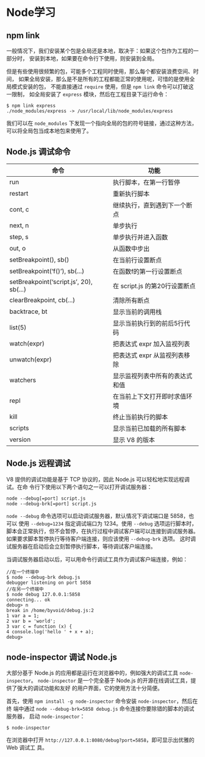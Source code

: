 # Node学习


## npm link
一般情况下，我们安装某个包是全局还是本地，取决于：如果这个包作为工程的一部分时，
安装到本地，如果要在命令行下使用，则安装到全局。

但是有些使用很频繁的包，可能多个工程同时使用，那么每个都安装浪费空间、时间，
如果全局安装，那么是不是所有的工程都能正常的使用呢，可惜的是使用全局模式安装的包，
不能直接通过 `require` 使用，但是 `npm link` 命令可以打破这一限制，
如全局安装了 `express` 模块，然后在工程目录下运行命令：
```
$ npm link express
./node_modules/express -> /usr/local/lib/node_modules/express
```
我们可以在 `node_modules` 下发现一个指向全局的包的符号链接，通过这种方法，
可以将全局包当成本地包来使用了。

## Node.js 调试命令
命令 | 功能
---|---
run | 执行脚本，在第一行暂停
restart  | 重新执行脚本
cont, c  | 继续执行，直到遇到下一个断点
next, n  | 单步执行
step, s  | 单步执行并进入函数
out, o  | 从函数中步出
setBreakpoint(), sb()  | 在当前行设置断点
setBreakpoint(‘f()’), sb(...)  | 在函数f的第一行设置断点
setBreakpoint(‘script.js’, 20), sb(...)  | 在 script.js 的第20行设置断点
clearBreakpoint, cb(...)  | 清除所有断点
backtrace, bt  | 显示当前的调用栈
list(5)  | 显示当前执行到的前后5行代码
watch(expr)  | 把表达式 expr 加入监视列表
unwatch(expr)  | 把表达式 expr 从监视列表移除
watchers  | 显示监视列表中所有的表达式和值
repl  | 在当前上下文打开即时求值环境
kill  | 终止当前执行的脚本
scripts  | 显示当前已加载的所有脚本
version  | 显示 V8 的版本


## Node.js 远程调试
V8 提供的调试功能是基于 TCP 协议的，因此 Node.js 可以轻松地实现远程调试。在命
令行下使用以下两个语句之一可以打开调试服务器：
```
node --debug[=port] script.js
node --debug-brk[=port] script.js
```
`node --debug` 命令选项可以启动调试服务器，默认情况下调试端口是 5858，也可以
使用 `--debug=1234` 指定调试端口为 1234。使用 `--debug` 选项运行脚本时，
脚本会正常执行，但不会暂停，在执行过程中调试客户端可以连接到调试服务器。
如果要求脚本暂停执行等待客户端连接，则应该使用 `--debug-brk` 选项。
这时调试服务器在启动后会立刻暂停执行脚本，等待调试客户端连接。

当调试服务器启动以后，可以用命令行调试工具作为调试客户端连接，例如：
```
//在一个终端中
$ node --debug-brk debug.js
debugger listening on port 5858
//在另一个终端中
$ node debug 127.0.0.1:5858
connecting... ok
debug> n
break in /home/byvoid/debug.js:2
1 var a = 1;
2 var b = 'world';
3 var c = function (x) {
4 console.log('hello ' + x + a);
debug>
```

## node-inspector 调试 Node.js
大部分基于 Node.js 的应用都是运行在浏览器中的，例如强大的调试工具 `node-inspector`。
`node-inspector` 是一个完全基于 Node.js 的开源在线调试工具，提供了强大的调试功能和友好
的用户界面，它的使用方法十分简便。

首先，使用 `npm install -g node-inspector` 命令安装 `node-inspector`，然后在终
端中通过 `node --debug-brk=5858 debug.js` 命令连接你要除错的脚本的调试服务器，
启动 `node-inspector`：
```
$ node-inspector
```
在浏览器中打开 `http://127.0.0.1:8080/debug?port=5858`，即可显示出优雅的 Web 调试工
具。

